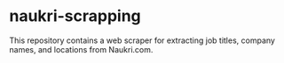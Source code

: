 # naukri-scrapping
This repository contains a web scraper for extracting job titles, company names, and locations from Naukri.com.
